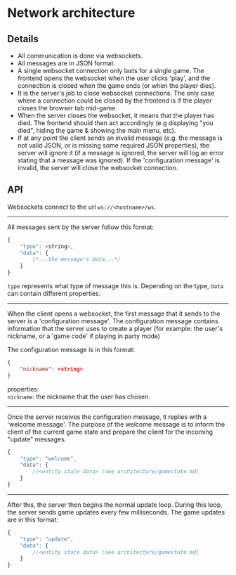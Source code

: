 # Network architecture

## Details
- All communication is done via websockets.
- All messages are in JSON format.
- A single websocket connection only lasts for a single game. The frontend opens the websocket when the user clicks 'play', and  the connection is closed when the game ends (or when the player dies).
- It is the server's job to close websocket connections. The only case where a connection could be closed by the frontend is if the player closes the browser tab mid-game.
- When the server closes the websocket, it means that the player has died. The frontend should then act accordingly (e.g displaying "you died", hiding the game & showing the main menu, etc).
- If at any point the client sends an invalid message (e.g. the message is not valid JSON, or is missing some required JSON properties), the server will ignore it (if a message is ignored, the server will log an error stating that a message was ignored). If the 'configuration message' is invalid, the server will close the websocket connection.

## API
Websockets connect to the url `ws://<hostname>/ws`.

---

All messages sent by the server follow this format:
<!-- The code here is actually JSON, but javascript highlighting is used to allow comments -->
```JavaScript
{
	"type": <string>,
	"data": {
		/*...the message's data...*/
	}
}
```
`type` represents what type of message this is. Depending on the type, `data` can contain different properties.

---

When the client opens a websocket, the first message that it sends to the server is a 'configuration message'. The configuration message contains information that the server uses to create a player (for example: the user's nickname, or a 'game code' if playing in party mode)

The configuration message is in this format:
```JSON
{
	"nickname": <string>
}
```
properties:<br>
`nickname`: the nickname that the user has chosen.

---

Once the server receives the configuration message, it replies with a 'welcome message'. The purpose of the welcome message is to inform the client of the current game state and prepare the client for the incoming "update" messages.
<!-- The code here is actually JSON, but javascript highlighting is used to allow comments -->
```JavaScript
{
	"type": "welcome",
	"data": {
		//<entity state data> (see architecture/gamestate.md)
	}
}
```

---

After this, the server then begins the normal update loop. During this loop, the server sends game updates every few milliseconds. The game updates are in this format:
<!-- The code here is actually JSON, but javascript highlighting is used to allow comments -->
```JavaScript
{
	"type": "update",
	"data": {
		//<entity state data> (see architecture/gamestate.md)
	}
}
```